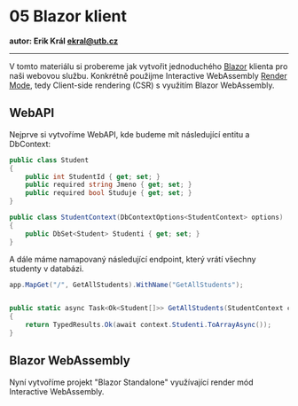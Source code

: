 # 05 Blazor klient

**autor: Erik Král ekral@utb.cz**

---

V tomto materiálu si probereme jak vytvořit jednoduchého [Blazor](https://dotnet.microsoft.com/en-us/apps/aspnet/web-apps/blazor) klienta pro naši webovou službu. Konkrétně použijme Interactive WebAssembly [Render Mode](https://learn.microsoft.com/en-us/aspnet/core/blazor/components/render-modes?view=aspnetcore-9.0), tedy Client-side rendering (CSR) s využitím Blazor WebAssembly.

## WebAPI

Nejprve si vytvoříme WebAPI, kde budeme mít následující entitu a DbContext:

```csharp
public class Student
{
    public int StudentId { get; set; }
    public required string Jmeno { get; set; }
    public required bool Studuje { get; set; }
}
```

```csharp
public class StudentContext(DbContextOptions<StudentContext> options) : DbContext(options)
{
    public DbSet<Student> Studenti { get; set; }
}
```

A dále máme namapovaný následující endpoint, který vrátí všechny studenty v databázi.

```csharp
app.MapGet("/", GetAllStudents).WithName("GetAllStudents");


public static async Task<Ok<Student[]>> GetAllStudents(StudentContext context)
{
    return TypedResults.Ok(await context.Studenti.ToArrayAsync());
}
```

##  Blazor WebAssembly

Nyní vytvoříme projekt "Blazor Standalone" využívající render mód Interactive WebAssembly.




